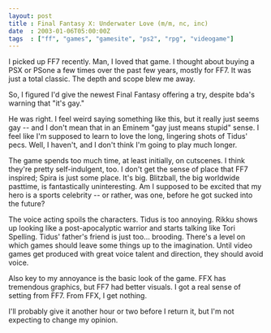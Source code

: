 ```yaml
---
layout: post
title : Final Fantasy X: Underwater Love (m/m, nc, inc)
date  : 2003-01-06T05:00:00Z
tags  : ["ff", "games", "gamesite", "ps2", "rpg", "videogame"]
---
```

I picked up FF7 recently.  Man, I loved that game.  I thought about buying a PSX or PSone a few times over the past few years, mostly for FF7.  It was just a total classic.  The depth and scope blew me away.

So, I figured I'd give the newest Final Fantasy offering a try, despite bda's warning that "it's gay."

He was right.  I feel weird saying something like this, but it really just seems gay -- and I don't mean that in an Eminem "gay just means stupid" sense. I feel like I'm supposed to learn to love the long, lingering shots of Tidus' pecs.  Well, I haven't, and I don't think I'm going to play much longer.

The game spends too much time, at least initially, on cutscenes.  I think they're pretty self-indulgent, too.  I don't get the sense of place that FF7 inspired;  Spira is just some place.  It's big.  Blitzball, the big worldwide pasttime, is fantastically uninteresting.  Am I supposed to be excited that my hero is a sports celebrity -- or rather, was one, before he got sucked into the future?

The voice acting spoils the characters.  Tidus is too annoying.  Rikku shows up looking like a post-apocalyptic warrior and starts talking like Tori Spelling. Tidus' father's friend is just too... brooding.  There's a level on which games should leave some things up to the imagination.  Until video games get produced with great voice talent and direction, they should avoid voice.

Also key to my annoyance is the basic look of the game.  FFX has tremendous graphics, but FF7 had better visuals.  I got a real sense of setting from FF7. From FFX, I get nothing.

I'll probably give it another hour or two before I return it, but I'm not expecting to change my opinion.

